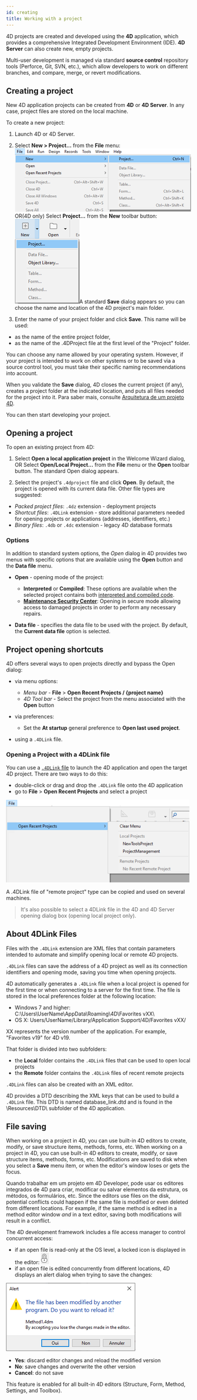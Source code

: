 ```yaml
---
id: creating
title: Working with a project
---
```


4D projects are created and developed using the **4D** application, which provides a comprehensive Integrated Development Environment (IDE). **4D Server** can also create new, empty projects.

Multi-user development is managed via standard **source control** repository tools (Perforce, Git, SVN, etc.), which allow developers to work on different branches, and compare, merge, or revert modifications.

## Creating a project

New 4D application projects can be created from **4D** or **4D Server**. In any case, project files are stored on the local machine.

To create a new project:

1. Launch 4D or 4D Server.
2. Select **New > Project...** from the **File** menu: ![](../assets/en/getStart/projectCreate1.png)OR(4D only) Select **Project...** from the **New** toolbar button:![](../assets/en/getStart/projectCreate2.png)A standard **Save** dialog appears so you can choose the name and location of the 4D project's main folder.

3. Enter the name of your project folder and click **Save**. This name will be used:

- as the name of the entire project folder,
- as the name of the .4DProject file at the first level of the "Project" folder.

 You can choose any name allowed by your operating system. However, if your project is intended to work on other systems or to be saved via a source control tool, you must take their specific naming recommendations into account.

When you validate the **Save** dialog, 4D closes the current project (if any), creates a project folder at the indicated location, and puts all files needed for the project into it. Para saber mais, consulte [Arquitetura de um projeto 4D](Project/architecture.md).

You can then start developing your project.

## Opening a project

To open an existing project from 4D:

1. Select **Open a local application project** in the Welcome Wizard dialog, OR Select **Open/Local Project...** from the **File** menu or the **Open** toolbar button. The standard Open dialog appears.

2. Select the project's `.4dproject` file and click **Open**. By default, the project is opened with its current data file. Other file types are suggested:

- *Packed project files*: `.4dz` extension  - deployment projects
- *Shortcut files*: `.4DLink` extension - store additional parameters needed for opening projects or applications (addresses, identifiers, etc.)
- *Binary files*: `.4db` or `.4dc` extension - legacy 4D database formats

### Options

In addition to standard system options, the *Open* dialog in 4D provides two menus with specific options that are available using the **Open** button and the **Data file** menu.

- **Open** - opening mode of the project:
  - **Interpreted** or **Compiled**: These options are available when the selected project contains both [interpreted and compiled code](Concepts/interpreted.md).
  - **[Maintenance Security Center](MSC/overview.md)**: Opening in secure mode allowing access to damaged projects in order to perform any necessary repairs.

- **Data file** - specifies the data file to be used with the project. By default, the **Current data file** option is selected.

## Project opening shortcuts

4D offers several ways to open projects directly and bypass the Open dialog:

- via menu options:
  - *Menu bar* - **File** > **Open Recent Projects / {project name}**
  - *4D Tool bar* -  Select the project from the menu associated with the **Open** button

- via preferences:
  - Set the **At startup** general preference to **Open last used project**.

- using a `.4DLink` file.

### Opening a Project with a 4DLink file

You can use a [`.4DLink` file](#about-4DLink-files) to launch the 4D application and open the target 4D project. There are two ways to do this:

- double-click or drag and drop the `.4DLink` file onto the 4D application
- go to **File** > **Open Recent Projects** and select a project

![open-recent-projects](../assets/en/Project/4Dlinkfiles.png)

A .4DLink file of "remote project" type can be copied and used on several machines.
> It's also possible to select a 4DLink file in the 4D and 4D Server opening dialog box (opening local project only).

## About 4DLink Files

Files with the `.4DLink` extension are XML files that contain parameters intended to automate and simplify opening local or remote 4D projects.

`.4DLink` files can save the address of a 4D project as well as its connection identifiers and opening mode, saving you time when opening projects.

4D automatically generates a `.4DLink` file when a local project is opened for the first time or when connecting to a server for the first time. The file is stored in the local preferences folder at the following location:

- Windows 7 and higher: C:\Users\UserName\AppData\Roaming\4D\Favorites vXX\
- OS X: Users/UserName/Library/Application Support/4D/Favorites vXX/

XX represents the version number of the application. For example, "Favorites v19" for 4D v19.

That folder is divided into two subfolders:

- the **Local** folder contains the `.4DLink` files that can be used to open local projects
- the **Remote** folder contains the `.4DLink` files of recent remote projects

`.4DLink` files can also be created with an XML editor.

4D provides a DTD describing the XML keys that can be used to build a `.4DLink` file. This DTD is named database_link.dtd and is found in the \Resources\DTD\ subfolder of the 4D application.

## File saving

When working on a project in 4D, you can use built-in 4D editors to create, modify, or save structure items, methods, forms, etc. When working on a project in 4D, you can use built-in 4D editors to create, modify, or save structure items, methods, forms, etc. Modifications are saved to disk when you select a **Save** menu item, or when the editor's window loses or gets the focus.

Quando trabalhar em um projeto em 4D Developer, pode usar os editores integrados de 4D para criar, modificar ou salvar elementos da estrutura, os métodos, os formulários, etc. Since the editors use files on the disk, potential conflicts could happen if the same file is modified or even deleted from different locations. For example, if the same method is edited in a method editor window *and* in a text editor, saving both modifications will result in a conflict.

The 4D development framework includes a file access manager to control concurrent access:

- if an open file is read-only at the OS level, a locked icon is displayed in the editor: ![](../assets/en/Project/lockicon.png)
- if an open file is edited concurrently from different locations, 4D displays an alert dialog when trying to save the changes:

![](../assets/en/Project/projectReload.png)

- **Yes**: discard editor changes and reload the modified version
- **No**: save changes and overwrite the other version
- **Cancel**: do not save

This feature is enabled for all built-in 4D editors (Structure, Form, Method, Settings, and Toolbox).
